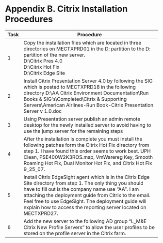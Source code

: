 # Appendix B. Citrix Installation Procedures 

| Task | Procedure                                                                                                                                                                                                                                                                                                                                             |
|------|-------------------------------------------------------------------------------------------------------------------------------------------------------------------------------------------------------------------------------------------------------------------------------------------------------------------------------------------------------|
| 1    | Copy the installation files which are located in three directories on MECTXPRD01 in the D: partition to the D: partition of the new server. <br/>D:\Citrix Pres 4.0 <br/>D:\Citrix Hot Fix <br/>D:\Citrix Edge Site                                                                                                                                                  |
| 2    | Install Citrix Presentation Server 4.0 by following the SIG which is posted to MECTXPRD18 in the following directory D:\AA Citrix Environment Documentation\Run Books & SIG's\Completed\Citrix & Supporting Servers\American Airlines-Run Book-Citrix Presentation Server v 1.0.doc                                                                   |
| 3    | Using Presentation server publish an admin remote desktop for the newly installed server to avoid having to use the jump server for the remaining steps                                                                                                                                                                                               |
| 4    | After the installation is complete you must install the following patches form the Citrix Hot Fix directory from step 1. I have found this order seems to work best. UPH Clean, PSE400W2K3ROS.msp, VmWarereg Key, Smooth Roaming Hot Fix, Dual Monitor Hot Fix, and Citrix Hot Fix 9_25_07.                                                           |
| 5    | Install Citrix EdgeSight agent which is in the Citrix Edge Site directory from step 1. The only thing you should have to fill out is the company name use “AA”. I am attaching the deployment guide from Citrix to the email. Feel free to use EdgeSight. The deployment guide will explain how to access the reporting server located on MECTXPRD27. |
| 6    | Add the new server to the following AD group “L_M&E Citrix New Profile Servers” to allow the user profiles to be stored on the profile server in the Citrix farm.                                                                                                                                                                                     |
